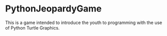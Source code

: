 # PythonJeopardyGame
This is a game intended to introduce the youth to programming with the use of Python Turtle Graphics. 
